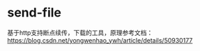 # send-file
基于http支持断点续传，下载的工具，原理参考文档：https://blog.csdn.net/yongwenhao_ywh/article/details/50930177
